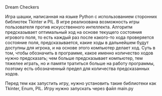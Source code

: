 Dream Checkers

Игра шашки, написанная на языке Python с использованием сторонних библиотек Tkinter и PIL.
В игре реализована возможность игры пользователя против искусственного интеллекта.
Алгоритм предсказывает оптимальный ход на основе текущего состояния игрового поля, то есть каждый раз после какого-то хода проверяется состояние поля, предсказывается, какие ходы в дальнейшем будут доступны для игрока, и на основе этого компьютер делает ход. 
Суть в том, чтобы обозначить в программе, какое именно количество ходов нужно предсказать; чем больше предсказывает компьютер, тем тяжелее играть, но и памяти тратиться больше на работу программы, поэтому есть обозначенный предел для количества предсказанных ходов.

Перед тем как запустить игру, нужно установить такие библиотеки как Tkinter, Enum, PIL.
Игру нужно запускать через файл main.py

